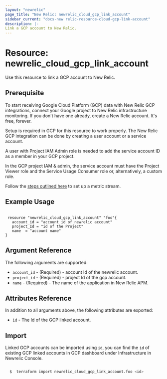 ```yaml
---
layout: "newrelic"
page_title: "New Relic: newrelic_cloud_gcp_link_account"
sidebar_current: "docs-new relic-resource-cloud-gcp-link-account"
description: |-
Link a GCP account to New Relic.
---
```


# Resource: newrelic_cloud_gcp_link_account

Use this resource to link a GCP account to New Relic.

## Prerequisite

To start receiving Google Cloud Platform (GCP) data with New Relic GCP integrations, connect your Google project to New Relic infrastructure monitoring. If you don't have one already, create a New Relic account. It's free, forever.

Setup is required in GCP for this resource to work properly. The New Relic GCP integration can be done by creating a user account or a service account.

A user with Project IAM Admin role is needed to add the service account ID as a member in your GCP project.

In the GCP project IAM & admin, the service account must have the Project Viewer role and the Service Usage Consumer role or, alternatively, a custom role.

Follow the [steps outlined here](https://docs.newrelic.com/docs/infrastructure/google-cloud-platform-integrations/get-started/connect-google-cloud-platform-services-new-relic) to set up a metric stream.


## Example Usage

```hcl
 
 resource "newrelic_cloud_gcp_link_account" "foo"{
   account_id = "account id of newrelic account"
   project_Id = "id of the Project"
   name  = "account name"
}
```

## Argument Reference

The following arguments are supported:

- `account_id` - (Required) - account Id of the newrelic account.
- `project_id` - (Required) - project Id of the gcp account.
- `name` - (Required) - The name of the application in New Relic APM.

## Attributes Reference

In addition to all arguments above, the following attributes are exported:

- `id` - The Id of the GCP linked account.

## Import

Linked GCP accounts can be imported using `id`, you can find the `id` of existing GCP linked accounts in GCP dashboard under Infrastructure in Newrelic Console.

```bash

  $  terraform import newrelic_cloud_gcp_link_account.foo <id>

```